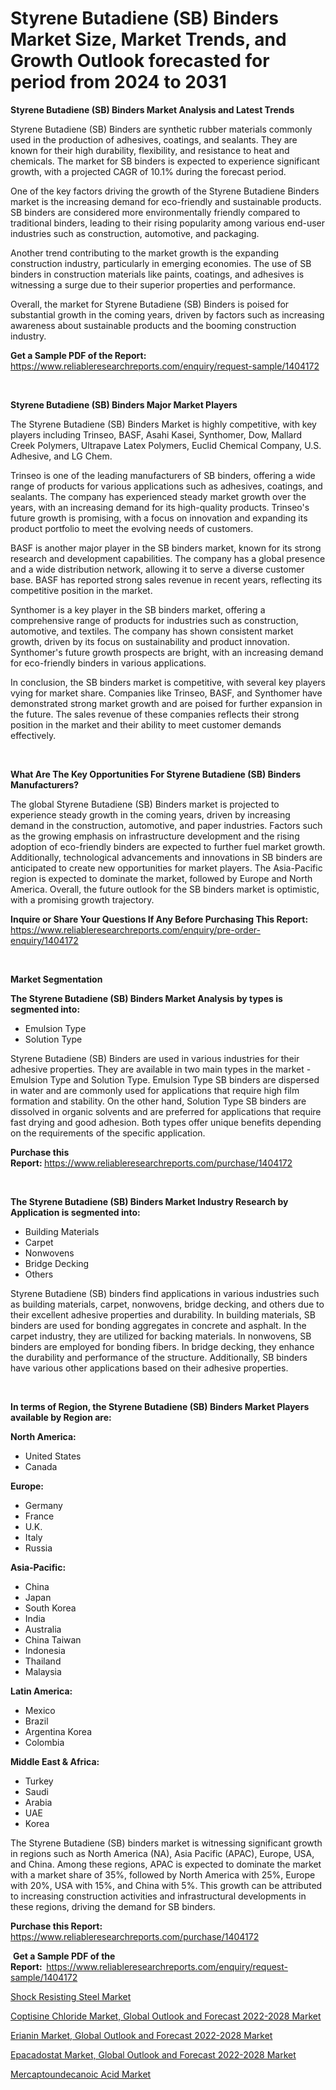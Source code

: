 <p><h1>Styrene Butadiene (SB) Binders Market Size, Market Trends, and Growth Outlook forecasted for period from 2024 to 2031</h1></p><p><strong>Styrene Butadiene (SB) Binders Market Analysis and Latest Trends</strong></p>
<p><p>Styrene Butadiene (SB) Binders are synthetic rubber materials commonly used in the production of adhesives, coatings, and sealants. They are known for their high durability, flexibility, and resistance to heat and chemicals. The market for SB binders is expected to experience significant growth, with a projected CAGR of 10.1% during the forecast period.</p><p>One of the key factors driving the growth of the Styrene Butadiene Binders market is the increasing demand for eco-friendly and sustainable products. SB binders are considered more environmentally friendly compared to traditional binders, leading to their rising popularity among various end-user industries such as construction, automotive, and packaging.</p><p>Another trend contributing to the market growth is the expanding construction industry, particularly in emerging economies. The use of SB binders in construction materials like paints, coatings, and adhesives is witnessing a surge due to their superior properties and performance.</p><p>Overall, the market for Styrene Butadiene (SB) Binders is poised for substantial growth in the coming years, driven by factors such as increasing awareness about sustainable products and the booming construction industry.</p></p>
<p><strong>Get a Sample PDF of the Report:&nbsp;</strong> <a href="https://www.reliableresearchreports.com/enquiry/request-sample/1404172">https://www.reliableresearchreports.com/enquiry/request-sample/1404172</a></p>
<p>&nbsp;</p>
<p><strong>Styrene Butadiene (SB) Binders Major Market Players</strong></p>
<p><p>The Styrene Butadiene (SB) Binders Market is highly competitive, with key players including Trinseo, BASF, Asahi Kasei, Synthomer, Dow, Mallard Creek Polymers, Ultrapave Latex Polymers, Euclid Chemical Company, U.S. Adhesive, and LG Chem.</p><p>Trinseo is one of the leading manufacturers of SB binders, offering a wide range of products for various applications such as adhesives, coatings, and sealants. The company has experienced steady market growth over the years, with an increasing demand for its high-quality products. Trinseo's future growth is promising, with a focus on innovation and expanding its product portfolio to meet the evolving needs of customers.</p><p>BASF is another major player in the SB binders market, known for its strong research and development capabilities. The company has a global presence and a wide distribution network, allowing it to serve a diverse customer base. BASF has reported strong sales revenue in recent years, reflecting its competitive position in the market.</p><p>Synthomer is a key player in the SB binders market, offering a comprehensive range of products for industries such as construction, automotive, and textiles. The company has shown consistent market growth, driven by its focus on sustainability and product innovation. Synthomer's future growth prospects are bright, with an increasing demand for eco-friendly binders in various applications.</p><p>In conclusion, the SB binders market is competitive, with several key players vying for market share. Companies like Trinseo, BASF, and Synthomer have demonstrated strong market growth and are poised for further expansion in the future. The sales revenue of these companies reflects their strong position in the market and their ability to meet customer demands effectively.</p></p>
<p>&nbsp;</p>
<p><strong>What Are The Key Opportunities For Styrene Butadiene (SB) Binders Manufacturers?</strong></p>
<p><p>The global Styrene Butadiene (SB) Binders market is projected to experience steady growth in the coming years, driven by increasing demand in the construction, automotive, and paper industries. Factors such as the growing emphasis on infrastructure development and the rising adoption of eco-friendly binders are expected to further fuel market growth. Additionally, technological advancements and innovations in SB binders are anticipated to create new opportunities for market players. The Asia-Pacific region is expected to dominate the market, followed by Europe and North America. Overall, the future outlook for the SB binders market is optimistic, with a promising growth trajectory.</p></p>
<p><strong>Inquire or Share Your Questions If Any Before Purchasing This Report:</strong> <a href="https://www.reliableresearchreports.com/enquiry/pre-order-enquiry/1404172">https://www.reliableresearchreports.com/enquiry/pre-order-enquiry/1404172</a></p>
<p>&nbsp;</p>
<p><strong>Market Segmentation</strong></p>
<p><strong>The Styrene Butadiene (SB) Binders Market Analysis by types is segmented into:</strong></p>
<p><ul><li>Emulsion Type</li><li>Solution Type</li></ul></p>
<p><p>Styrene Butadiene (SB) Binders are used in various industries for their adhesive properties. They are available in two main types in the market - Emulsion Type and Solution Type. Emulsion Type SB binders are dispersed in water and are commonly used for applications that require high film formation and stability. On the other hand, Solution Type SB binders are dissolved in organic solvents and are preferred for applications that require fast drying and good adhesion. Both types offer unique benefits depending on the requirements of the specific application.</p></p>
<p><strong>Purchase this Report:&nbsp;</strong><a href="https://www.reliableresearchreports.com/purchase/1404172">https://www.reliableresearchreports.com/purchase/1404172</a></p>
<p>&nbsp;</p>
<p><strong>The Styrene Butadiene (SB) Binders Market Industry Research by Application is segmented into:</strong></p>
<p><ul><li>Building Materials</li><li>Carpet</li><li>Nonwovens</li><li>Bridge Decking</li><li>Others</li></ul></p>
<p><p>Styrene Butadiene (SB) binders find applications in various industries such as building materials, carpet, nonwovens, bridge decking, and others due to their excellent adhesive properties and durability. In building materials, SB binders are used for bonding aggregates in concrete and asphalt. In the carpet industry, they are utilized for backing materials. In nonwovens, SB binders are employed for bonding fibers. In bridge decking, they enhance the durability and performance of the structure. Additionally, SB binders have various other applications based on their adhesive properties.</p></p>
<p>&nbsp;</p>
<p><strong>In terms of Region, the Styrene Butadiene (SB) Binders Market Players available by Region are:</strong></p>
<p>
    <p> <strong> North America: </strong>
        <ul>
            <li>United States</li>
            <li>Canada</li>
        </ul>
        </p> 
    <p> <strong> Europe: </strong>
        <ul>
            <li>Germany</li>
            <li>France</li>
            <li>U.K.</li>
            <li>Italy</li>
            <li>Russia</li>
        </ul>
        </p> 
    <p> <strong> Asia-Pacific: </strong>
        <ul>
            <li>China</li>
            <li>Japan</li>
            <li>South Korea</li>
            <li>India</li>
            <li>Australia</li>
            <li>China Taiwan</li>
            <li>Indonesia</li>
            <li>Thailand</li>
            <li>Malaysia</li>
        </ul>
        </p> 
    <p> <strong> Latin America: </strong>
        <ul>
            <li>Mexico</li>
            <li>Brazil</li>
            <li>Argentina Korea</li>
            <li>Colombia</li>
        </ul>
        </p> 
    <p> <strong> Middle East & Africa: </strong>
        <ul>
            <li>Turkey</li>
            <li>Saudi</li>
            <li>Arabia</li>
            <li>UAE</li>
            <li>Korea</li>
        </ul>
    </p>
    </p>
<p><p>The Styrene Butadiene (SB) binders market is witnessing significant growth in regions such as North America (NA), Asia Pacific (APAC), Europe, USA, and China. Among these regions, APAC is expected to dominate the market with a market share of 35%, followed by North America with 25%, Europe with 20%, USA with 15%, and China with 5%. This growth can be attributed to increasing construction activities and infrastructural developments in these regions, driving the demand for SB binders.</p></p>
<p><strong>Purchase this Report: </strong><a href="https://www.reliableresearchreports.com/purchase/1404172">https://www.reliableresearchreports.com/purchase/1404172</a></p>
<p>&nbsp;<strong>Get a Sample PDF of the Report:&nbsp;&nbsp;</strong><a href="https://www.reliableresearchreports.com/enquiry/request-sample/1404172">https://www.reliableresearchreports.com/enquiry/request-sample/1404172</a></p>
<p><strong></strong></p>
<p><p><a href="https://view.publitas.com/reportprime-1/shock-resisting-steel-market-research-report-provides-critical-insights-that-can-help-shape-business-development-and-investment-strategies/">Shock Resisting Steel Market</a></p><p><a href="https://natural-crush-b99.notion.site/Coptisine-Chloride-Market-Global-Outlook-and-Forecast-2022-2028-Market-Research-Report-Reveals-The--9da4aefb6ce2446e8cecfea63dc16a42">Coptisine Chloride Market, Global Outlook and Forecast 2022-2028 Market</a></p><p><a href="https://zircon-bluebell-299.notion.site/Erianin-Market-Global-Outlook-and-Forecast-2022-2028-Market-Growth-Market-Trends-COVID-19-Impact--63a9b215d7144a0f8ff2fa1eb7ffd170">Erianin Market, Global Outlook and Forecast 2022-2028 Market</a></p><p><a href="https://iodized-pantydraco-05c.notion.site/Epacadostat-Market-Global-Outlook-and-Forecast-2022-2028-Market-Share-Market-New-Trends-Analysis--13282fe70a114b38a774a70cad9f3966">Epacadostat Market, Global Outlook and Forecast 2022-2028 Market</a></p><p><a href="https://view.publitas.com/reportprime-1/mercaptoundecanoic-acid-market-size-furnishes-valuable-information-encompassing-market-share-market-trends-and-projections-spanning-from-2024-to-2031/">Mercaptoundecanoic Acid Market</a></p></p>